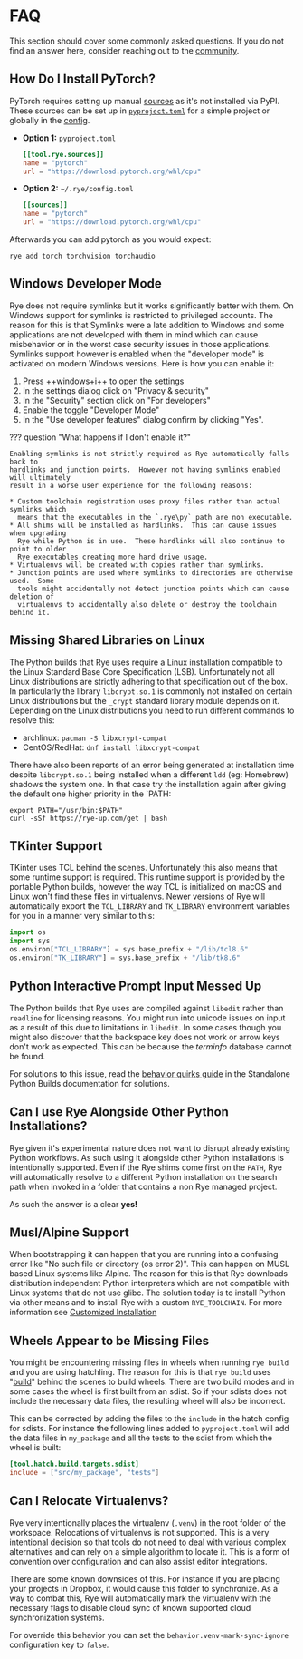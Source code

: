 # FAQ

This section should cover some commonly asked questions.  If you do not find an answer
here, consider reaching out to the [community](../community.md).

## How Do I Install PyTorch?

PyTorch requires setting up manual [sources](../sources) as it's not installed via
PyPI.  These sources can be set up in [`pyproject.toml`](../pyproject/) for a
simple project or globally in the [config](../config/).

* **Option 1:** `pyproject.toml`

    ```toml
    [[tool.rye.sources]]
    name = "pytorch"
    url = "https://download.pytorch.org/whl/cpu"
    ```

* **Option 2:** `~/.rye/config.toml`

    ```toml
    [[sources]]
    name = "pytorch"
    url = "https://download.pytorch.org/whl/cpu"
    ```

Afterwards you can add pytorch as you would expect:

```
rye add torch torchvision torchaudio
```

## Windows Developer Mode

Rye does not require symlinks but it works significantly better with them.  On Windows
support for symlinks is restricted to privileged accounts.  The reason for this is that
Symlinks were a late addition to Windows and some applications are not developed with
them in mind which can cause misbehavior or in the worst case security issues in those
applications.  Symlinks support however is enabled when the "developer mode" is activated
on modern Windows versions.  Here is how you can enable it:

1. Press ++windows+i++ to open the settings
2. In the settings dialog click on "Privacy & security"
3. In the "Security" section click on "For developers"
4. Enable the toggle "Developer Mode"
5. In the "Use developer features" dialog confirm by clicking "Yes".

??? question "What happens if I don't enable it?"

    Enabling symlinks is not strictly required as Rye automatically falls back to
    hardlinks and junction points.  However not having symlinks enabled will ultimately
    result in a worse user experience for the following reasons:

    * Custom toolchain registration uses proxy files rather than actual symlinks which
      means that the executables in the `.rye\py` path are non executable.
    * All shims will be installed as hardlinks.  This can cause issues when upgrading
      Rye while Python is in use.  These hardlinks will also continue to point to older
      Rye executables creating more hard drive usage.
    * Virtualenvs will be created with copies rather than symlinks.
    * Junction points are used where symlinks to directories are otherwise used.  Some
      tools might accidentally not detect junction points which can cause deletion of
      virtualenvs to accidentally also delete or destroy the toolchain behind it.

## Missing Shared Libraries on Linux

The Python builds that Rye uses require a Linux installation compatible to the
Linux Standard Base Core Specification (LSB).  Unfortunately not all Linux
distributions are strictly adhering to that specification out of the box.  In
particularly the library `libcrypt.so.1` is commonly not installed on certain
Linux distributions but the `_crypt` standard library module depends on it.
Depending on the Linux distributions you need to run different commands to
resolve this:

* archlinux: `pacman -S libxcrypt-compat`
* CentOS/RedHat: `dnf install libxcrypt-compat`

There have also been reports of an error being generated at installation time
despite `libcrypt.so.1` being installed when a different `ldd` (eg: Homebrew)
shadows the system one.  In that case try the installation again after giving
the default one higher priority in the `PATH:

```
export PATH="/usr/bin:$PATH"
curl -sSf https://rye-up.com/get | bash
```

## TKinter Support

TKinter uses TCL behind the scenes.  Unfortunately this also means that some runtime
support is required.  This runtime support is provided by the portable Python builds,
however the way TCL is initialized on macOS and Linux won't find these files in
virtualenvs.  Newer versions of Rye will automatically export the `TCL_LIBRARY`
and `TK_LIBRARY` environment variables for you in a manner very similar to this:

```python
import os
import sys
os.environ["TCL_LIBRARY"] = sys.base_prefix + "/lib/tcl8.6"
os.environ["TK_LIBRARY"] = sys.base_prefix + "/lib/tk8.6"
```

## Python Interactive Prompt Input Messed Up

The Python builds that Rye uses are compiled against `libedit` rather than `readline`
for licensing reasons.  You might run into unicode issues on input as a result of this
due to limitations in `libedit`.  In some cases though you might also discover that
the backspace key does not work or arrow keys don't work as expected.  This can be
because the _terminfo_ database cannot be found.

For solutions to this issue, read the [behavior quirks guide](https://python-build-standalone.readthedocs.io/en/latest/quirks.html) in the
Standalone Python Builds documentation for solutions.

## Can I use Rye Alongside Other Python Installations?

Rye given it's experimental nature does not want to disrupt already existing Python
workflows.  As such using it alongside other Python installations is intentionally
supported.  Even if the Rye shims come first on the `PATH`, Rye will automatically
resolve to a different Python installation on the search path when invoked in a
folder that contains a non Rye managed project.

As such the answer is a clear **yes!**

## Musl/Alpine Support

When bootstrapping it can happen that you are running into a confusing error like
"No such file or directory (os error 2)".  This can happen on MUSL based Linux
systems like Alpine.  The reason for this is that Rye downloads distribution
independent Python interpreters which are not compatible with Linux systems that
do not use glibc.  The solution today is to install Python via other means and
to install Rye with a custom `RYE_TOOLCHAIN`.  For more information see
[Customized Installation](/guide/installation/#customized-installation)

## Wheels Appear to be Missing Files

You might be encountering missing files in wheels when running `rye build` and you
are using hatchling.  The reason for this is that `rye build` uses
"[build](https://pypi.org/project/build/)" behind the scenes to build wheels.  There
are two build modes and in some cases the wheel is first built from an sdist.  So
if your sdists does not include the necessary data files, the resulting wheel will
also be incorrect.

This can be corrected by adding the files to the `include` in the hatch config
for sdists.  For instance the following lines added to `pyproject.toml` will add
the data files in `my_package` and all the tests to the sdist from which the
wheel is built:

```toml
[tool.hatch.build.targets.sdist]
include = ["src/my_package", "tests"]
```

## Can I Relocate Virtualenvs?

Rye very intentionally places the virtualenv (`.venv`) in the root folder of the
workspace.  Relocations of virtualenvs is not supported.  This is a very intentional
decision so that tools do not need to deal with various complex alternatives and can
rely on a simple algorithm to locate it.  This is a form of convention over configuration
and can also assist editor integrations.

There are some known downsides of this.  For instance if you are placing your projects
in Dropbox, it would cause this folder to synchronize.  As a way to combat this, Rye
will automatically mark the virtualenv with the necessary flags to disable cloud sync
of known supported cloud synchronization systems.

For override this behavior you can set the `behavior.venv-mark-sync-ignore` configuration
key to `false`.
